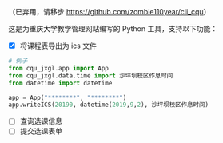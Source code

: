 （已弃用，请移步 <https://github.com/zombie110year/cli_cqu>）

这是为重庆大学教学管理网站编写的 Python 工具，支持以下功能：

- [x] 将课程表导出为 ics 文件

```python
# 例子
from cqu_jxgl.app import App
from cqu_jxgl.data.time import 沙坪坝校区作息时间
from datetime import datetime

app = App("********", "********")
app.writeICS(20190, datetime(2019,9,2), 沙坪坝校区作息时间)
```

- [ ] 查询选课信息
- [ ] 提交选课表单
